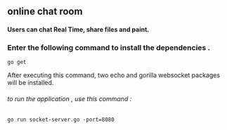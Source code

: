 ## online chat room
#### Users can chat   Real Time, share files and paint.
### Enter the following command to install the dependencies .  

`go get`

After executing this command, two echo and gorilla websocket packages will be installed.

###### to run the application , use this command :
`go run socket-server.go -port=8080`
 
  
